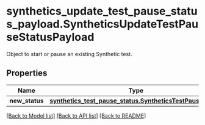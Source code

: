 # synthetics_update_test_pause_status_payload.SyntheticsUpdateTestPauseStatusPayload

Object to start or pause an existing Synthetic test.
## Properties
Name | Type | Description | Notes
------------ | ------------- | ------------- | -------------
**new_status** | [**synthetics_test_pause_status.SyntheticsTestPauseStatus**](SyntheticsTestPauseStatus.md) |  | [optional] 

[[Back to Model list]](../README.md#documentation-for-models) [[Back to API list]](../README.md#documentation-for-api-endpoints) [[Back to README]](../README.md)


